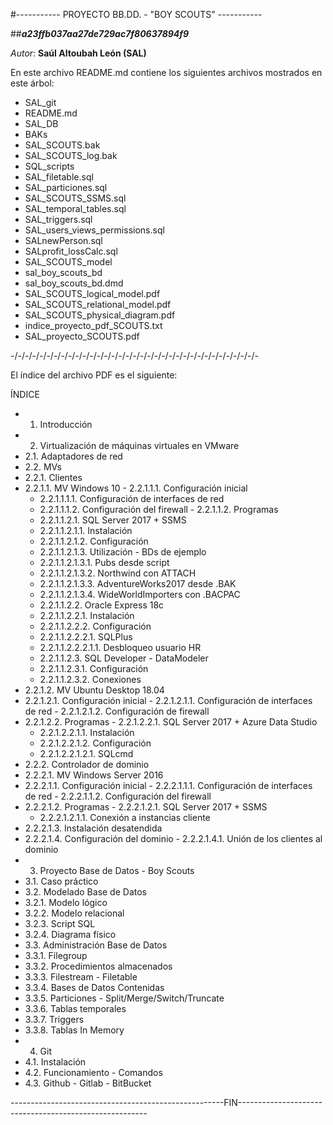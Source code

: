 #----------- PROYECTO BB.DD. - "BOY SCOUTS" -----------

##**_a23ffb037aa27de729ac7f80637894f9_**

_Autor_: **Saúl Altoubah León (SAL)**

En este archivo README.md contiene los siguientes archivos mostrados en este árbol:

- SAL_git
 - README.md
 - SAL_DB
  - BAKs
   - SAL_SCOUTS.bak
   - SAL_SCOUTS_log.bak
   - SQL_scripts
   - SAL_filetable.sql
   - SAL_particiones.sql
   - SAL_SCOUTS_SSMS.sql
   - SAL_temporal_tables.sql
   - SAL_triggers.sql
   - SAL_users_views_permissions.sql
   - SALnewPerson.sql
   - SALprofit_lossCalc.sql
 - SAL_SCOUTS_model
  - sal_boy_scouts_bd
   - sal_boy_scouts_bd.dmd
   - SAL_SCOUTS_logical_model.pdf
   - SAL_SCOUTS_relational_model.pdf
   - SAL_SCOUTS_physical_diagram.pdf
 - indice_proyecto_pdf_SCOUTS.txt
 - SAL_proyecto_SCOUTS.pdf

-/-/-/-/-/-/-/-/-/-/-/-/-/-/-/-/-/-/-/-/-/-/-/-/-/-/-/-/-/-/-/-/-/-/-


El índice del archivo PDF es el siguiente:

ÍNDICE

- 1. Introducción
- 2. Virtualización de máquinas virtuales en VMware
 - 2.1. Adaptadores de red
 - 2.2. MVs
  - 2.2.1. Clientes
   - 2.2.1.1. MV Windows 10
    - 2.2.1.1.1. Configuración inicial
     - 2.2.1.1.1.1. Configuración de interfaces de red
     - 2.2.1.1.1.2. Configuración del firewall
    - 2.2.1.1.2. Programas
     - 2.2.1.1.2.1. SQL Server 2017 + SSMS
      - 2.2.1.1.2.1.1. Instalación
      - 2.2.1.1.2.1.2. Configuración
      - 2.2.1.1.2.1.3. Utilización - BDs de ejemplo
       - 2.2.1.1.2.1.3.1. Pubs desde script
       - 2.2.1.1.2.1.3.2. Northwind con ATTACH
       - 2.2.1.1.2.1.3.3. AdventureWorks2017 desde .BAK
       - 2.2.1.1.2.1.3.4. WideWorldImporters con .BACPAC
     - 2.2.1.1.2.2. Oracle Express 18c
      - 2.2.1.1.2.2.1. Instalación
      - 2.2.1.1.2.2.2. Configuración
       - 2.2.1.1.2.2.2.1. SQLPlus
        - 2.2.1.1.2.2.2.1.1. Desbloqueo usuario HR
     - 2.2.1.1.2.3. SQL Developer - DataModeler
      - 2.2.1.1.2.3.1. Configuración
      - 2.2.1.1.2.3.2. Conexiones
  - 2.2.1.2. MV Ubuntu Desktop 18.04
   - 2.2.1.2.1. Configuración inicial
    - 2.2.1.2.1.1. Configuración de interfaces de red
    - 2.2.1.2.1.2. Configuración de firewall
   - 2.2.1.2.2. Programas
    - 2.2.1.2.2.1. SQL Server 2017 + Azure Data Studio
     - 2.2.1.2.2.1.1. Instalación
     - 2.2.1.2.2.1.2. Configuración
      - 2.2.1.2.2.1.2.1. SQLcmd
 - 2.2.2. Controlador de dominio
  - 2.2.2.1. MV Windows Server 2016
   - 2.2.2.1.1. Configuración inicial
    - 2.2.2.1.1.1. Configuración de interfaces de red
    - 2.2.2.1.1.2. Configuración del firewall
   - 2.2.2.1.2. Programas
    - 2.2.2.1.2.1. SQL Server 2017 + SSMS
     - 2.2.2.1.2.1.1. Conexión a instancias cliente
   - 2.2.2.1.3. Instalación desatendida
   - 2.2.2.1.4. Configuración del dominio
    - 2.2.2.1.4.1. Unión de los clientes al dominio
- 3. Proyecto Base de Datos - Boy Scouts
 - 3.1. Caso práctico
 - 3.2. Modelado Base de Datos
  - 3.2.1. Modelo lógico
  - 3.2.2. Modelo relacional
  - 3.2.3. Script SQL
  - 3.2.4. Diagrama físico
 - 3.3. Administración Base de Datos
  - 3.3.1. Filegroup
  - 3.3.2. Procedimientos almacenados
  - 3.3.3. Filestream - Filetable
  - 3.3.4. Bases de Datos Contenidas
  - 3.3.5. Particiones - Split/Merge/Switch/Truncate
  - 3.3.6. Tablas temporales
  - 3.3.7. Triggers
  - 3.3.8. Tablas In Memory
- 4. Git
 - 4.1. Instalación
 - 4.2. Funcionamiento - Comandos
 - 4.3. Github - Gitlab - BitBucket

-----------------------------------------------------FIN-------------------------------------------------------
